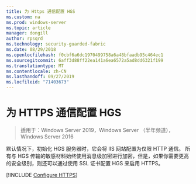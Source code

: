 ```yaml
---
title: 为 Https 通信配置 HGS
ms.custom: na
ms.prod: windows-server
ms.topic: article
manager: dongill
author: rpsqrd
ms.technology: security-guarded-fabric
ms.date: 08/29/2018
ms.openlocfilehash: f0cbf6a6dc1970499758a6a48bfaadb95c464ec1
ms.sourcegitcommit: 6aff3d88ff22ea141a6ea6572a5ad8dd6321f199
ms.translationtype: MT
ms.contentlocale: zh-CN
ms.lasthandoff: 09/27/2019
ms.locfileid: "71403673"
---
```

# <a name="configure-hgs-for-https-communications"></a>为 HTTPS 通信配置 HGS

>适用于：Windows Server 2019，Windows Server （半年频道），Windows Server 2016

默认情况下，初始化 HGS 服务器时，它会将 IIS 网站配置为仅限 HTTP 通信。
所有与 HGS 传输的敏感材料始终使用消息级加密进行加密，但是，如果你需要更高的安全级别，则还可以通过使用 SSL 证书配置 HGS 来启用 HTTPS。

[!INCLUDE [Configure HTTPS](../../../includes/configure-hgs-for-https.md)] 

